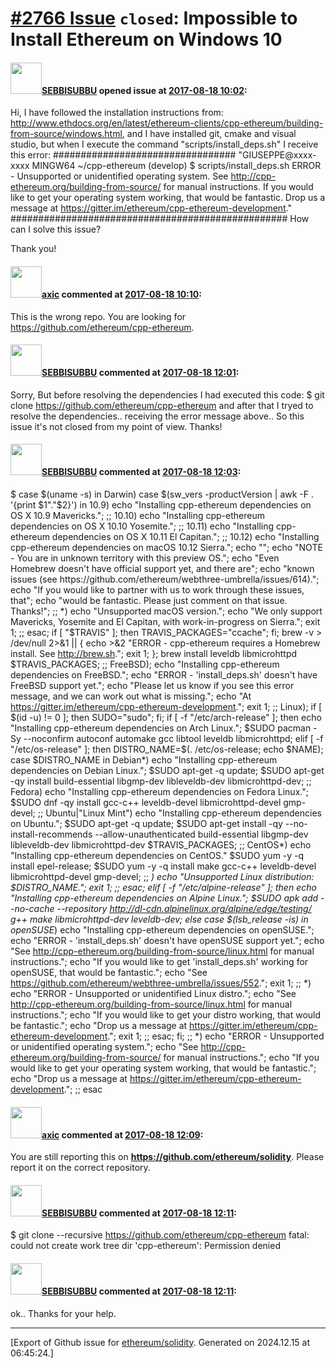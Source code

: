 # [\#2766 Issue](https://github.com/ethereum/solidity/issues/2766) `closed`: Impossible to Install Ethereum on Windows 10

#### <img src="https://avatars.githubusercontent.com/u/31128653?v=4" width="50">[SEBBISUBBU](https://github.com/SEBBISUBBU) opened issue at [2017-08-18 10:02](https://github.com/ethereum/solidity/issues/2766):

Hi, I have followed the installation instructions from:  http://www.ethdocs.org/en/latest/ethereum-clients/cpp-ethereum/building-from-source/windows.html, and I have installed git, cmake and visual studio, but when I execute the command "scripts/install_deps.sh" I receive this error:
#################################
"GIUSEPPE@xxxx-xxxx MINGW64 ~/cpp-ethereum (develop)
$ scripts/install_deps.sh
ERROR - Unsupported or unidentified operating system.
See http://cpp-ethereum.org/building-from-source/ for manual instructions.
If you would like to get your operating system working, that would be fantastic.
Drop us a message at https://gitter.im/ethereum/cpp-ethereum-development."
##################################################
How can I solve this issue? 

Thank you! 

#### <img src="https://avatars.githubusercontent.com/u/20340?v=4" width="50">[axic](https://github.com/axic) commented at [2017-08-18 10:10](https://github.com/ethereum/solidity/issues/2766#issuecomment-323315543):

This is the wrong repo. You are looking for https://github.com/ethereum/cpp-ethereum.

#### <img src="https://avatars.githubusercontent.com/u/31128653?v=4" width="50">[SEBBISUBBU](https://github.com/SEBBISUBBU) commented at [2017-08-18 12:01](https://github.com/ethereum/solidity/issues/2766#issuecomment-323335348):

Sorry, But before resolving the dependencies I had executed this code: $ git clone https://github.com/ethereum/cpp-ethereum
and after that I tryed to resolve the dependencies.. receiving the error message above.. So this issue it's not closed  from my point of view. Thanks!

#### <img src="https://avatars.githubusercontent.com/u/31128653?v=4" width="50">[SEBBISUBBU](https://github.com/SEBBISUBBU) commented at [2017-08-18 12:03](https://github.com/ethereum/solidity/issues/2766#issuecomment-323335872):

$ case $(uname -s) in Darwin)     case $(sw_vers -productVersion | awk -F . '{print $1"."$2}') in         10.9)             echo "Installing cpp-ethereum dependencies on OS X 10.9 Mavericks.";             ;;         10.10)             echo "Installing cpp-ethereum dependencies on OS X 10.10 Yosemite.";             ;;         10.11)             echo "Installing cpp-ethereum dependencies on OS X 10.11 El Capitan.";             ;;         10.12)             echo "Installing cpp-ethereum dependencies on macOS 10.12 Sierra.";             echo "";             echo "NOTE - You are in unknown territory with this preview OS.";             echo "Even Homebrew doesn't have official support yet, and there are";             echo "known issues (see https://github.com/ethereum/webthree-umbrella/issues/614).";             echo "If you would like to partner with us to work through these issues, that";             echo "would be fantastic.  Please just comment on that issue.  Thanks!";             ;;         *)             echo "Unsupported macOS version.";             echo "We only support Mavericks, Yosemite and El Capitan, with work-in-progress on Sierra.";             exit 1;             ;;     esac;      if [ "$TRAVIS" ]; then         TRAVIS_PACKAGES="ccache";     fi;      brew -v > /dev/null 2>&1 || { echo >&2 "ERROR - cpp-ethereum requires a Homebrew install.  See http://brew.sh."; exit 1; };      brew install         leveldb         libmicrohttpd         $TRAVIS_PACKAGES;      ;; FreeBSD);     echo "Installing cpp-ethereum dependencies on FreeBSD.";     echo "ERROR - 'install_deps.sh' doesn't have FreeBSD support yet.";     echo "Please let us know if you see this error message, and we can work out what is missing.";     echo "At https://gitter.im/ethereum/cpp-ethereum-development.";     exit 1;     ;; Linux);      if [ $(id -u) != 0 ]; then         SUDO="sudo";     fi;      if [ -f "/etc/arch-release" ]; then         echo "Installing cpp-ethereum dependencies on Arch Linux.";          $SUDO pacman -Sy --noconfirm             autoconf             automake             gcc             libtool             leveldb             libmicrohttpd;      elif [ -f "/etc/os-release" ]; then         DISTRO_NAME=$(. /etc/os-release; echo $NAME);         case $DISTRO_NAME in         Debian*)             echo "Installing cpp-ethereum dependencies on Debian Linux.";              $SUDO apt-get -q update;             $SUDO apt-get -qy install                 build-essential                 libgmp-dev                 libleveldb-dev                 libmicrohttpd-dev;             ;;         Fedora)             echo "Installing cpp-ethereum dependencies on Fedora Linux.";             $SUDO dnf -qy install                 gcc-c++                 leveldb-devel                 libmicrohttpd-devel                 gmp-devel;             ;;         Ubuntu|"Linux Mint")             echo "Installing cpp-ethereum dependencies on Ubuntu.";             $SUDO apt-get -q update;             $SUDO apt-get install -qy --no-install-recommends --allow-unauthenticated                 build-essential                 libgmp-dev                 libleveldb-dev                 libmicrohttpd-dev                 $TRAVIS_PACKAGES;             ;;         CentOS*)             echo "Installing cpp-ethereum dependencies on CentOS."             $SUDO yum -y -q install epel-release;             $SUDO yum -y -q install                 make                 gcc-c++                 leveldb-devel                 libmicrohttpd-devel                 gmp-devel;             ;;         *)             echo "Unsupported Linux distribution: $DISTRO_NAME.";             exit 1;             ;;         esac;      elif [ -f "/etc/alpine-release" ]; then         echo "Installing cpp-ethereum dependencies on Alpine Linux.";         $SUDO apk add --no-cache --repository http://dl-cdn.alpinelinux.org/alpine/edge/testing/             g++             make             libmicrohttpd-dev             leveldb-dev;      else         case $(lsb_release -is) in         openSUSE*)             echo "Installing cpp-ethereum dependencies on openSUSE.";             echo "ERROR - 'install_deps.sh' doesn't have openSUSE support yet.";             echo "See http://cpp-ethereum.org/building-from-source/linux.html for manual instructions.";             echo "If you would like to get 'install_deps.sh' working for openSUSE, that would be fantastic.";             echo "See https://github.com/ethereum/webthree-umbrella/issues/552.";             exit 1;             ;;         *)             echo "ERROR - Unsupported or unidentified Linux distro.";             echo "See http://cpp-ethereum.org/building-from-source/linux.html for manual instructions.";             echo "If you would like to get your distro working, that would be fantastic.";             echo "Drop us a message at https://gitter.im/ethereum/cpp-ethereum-development.";             exit 1;             ;;         esac;     fi;     ;; *)     echo "ERROR - Unsupported or unidentified operating system.";     echo "See http://cpp-ethereum.org/building-from-source/ for manual instructions.";     echo "If you would like to get your operating system working, that would be fantastic.";     echo "Drop us a message at https://gitter.im/ethereum/cpp-ethereum-development.";     ;; esac

#### <img src="https://avatars.githubusercontent.com/u/20340?v=4" width="50">[axic](https://github.com/axic) commented at [2017-08-18 12:09](https://github.com/ethereum/solidity/issues/2766#issuecomment-323336775):

You are still reporting this on **https://github.com/ethereum/solidity**. Please report it on the correct repository.

#### <img src="https://avatars.githubusercontent.com/u/31128653?v=4" width="50">[SEBBISUBBU](https://github.com/SEBBISUBBU) commented at [2017-08-18 12:11](https://github.com/ethereum/solidity/issues/2766#issuecomment-323337206):


$ git clone --recursive https://github.com/ethereum/cpp-ethereum
fatal: could not create work tree dir 'cpp-ethereum': Permission denied

#### <img src="https://avatars.githubusercontent.com/u/31128653?v=4" width="50">[SEBBISUBBU](https://github.com/SEBBISUBBU) commented at [2017-08-18 12:11](https://github.com/ethereum/solidity/issues/2766#issuecomment-323337247):

ok.. Thanks for your help.


-------------------------------------------------------------------------------



[Export of Github issue for [ethereum/solidity](https://github.com/ethereum/solidity). Generated on 2024.12.15 at 06:45:24.]
